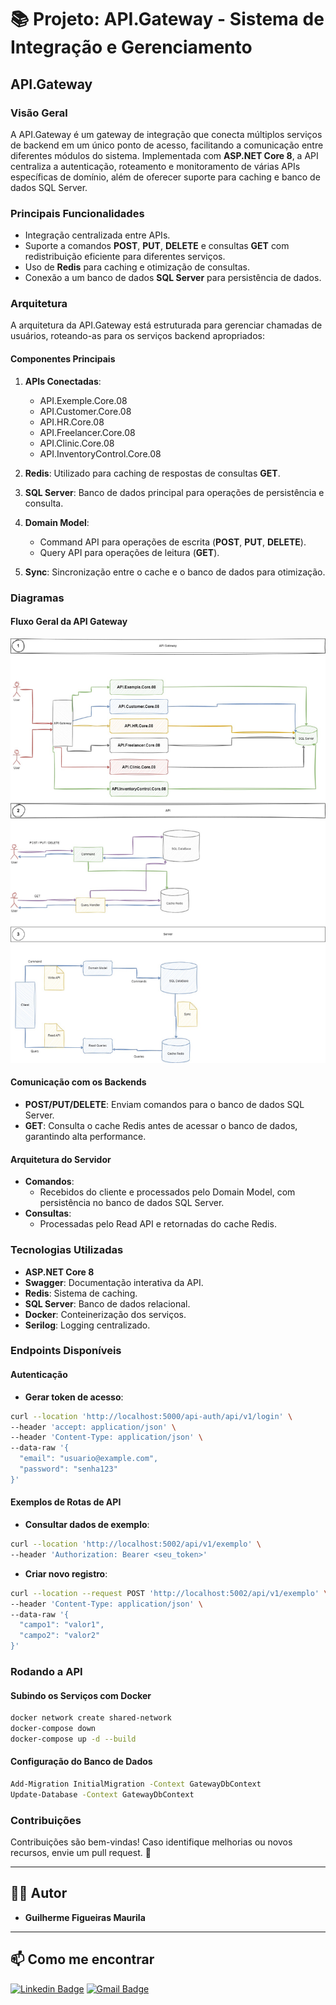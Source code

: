 # 📚 Projeto: API.Gateway - Sistema de Integração e Gerenciamento

## API.Gateway

### Visão Geral
A API.Gateway é um gateway de integração que conecta múltiplos serviços de backend em um único ponto de acesso, facilitando a comunicação entre diferentes módulos do sistema. Implementada com **ASP.NET Core 8**, a API centraliza a autenticação, roteamento e monitoramento de várias APIs específicas de domínio, além de oferecer suporte para caching e banco de dados SQL Server.

### Principais Funcionalidades
- Integração centralizada entre APIs.
- Suporte a comandos **POST**, **PUT**, **DELETE** e consultas **GET** com redistribuição eficiente para diferentes serviços.
- Uso de **Redis** para caching e otimização de consultas.
- Conexão a um banco de dados **SQL Server** para persistência de dados.

### Arquitetura
A arquitetura da API.Gateway está estruturada para gerenciar chamadas de usuários, roteando-as para os serviços backend apropriados:

#### Componentes Principais
1. **APIs Conectadas**:
   - API.Exemple.Core.08
   - API.Customer.Core.08
   - API.HR.Core.08
   - API.Freelancer.Core.08
   - API.Clinic.Core.08
   - API.InventoryControl.Core.08

2. **Redis**: Utilizado para caching de respostas de consultas **GET**.

3. **SQL Server**: Banco de dados principal para operações de persistência e consulta.

4. **Domain Model**:
   - Command API para operações de escrita (**POST**, **PUT**, **DELETE**).
   - Query API para operações de leitura (**GET**).

5. **Sync**: Sincronização entre o cache e o banco de dados para otimização.

### Diagramas

#### Fluxo Geral da API Gateway
![Fluxo Geral](https://github.com/gfmaurila/poc.ddd.cqrs.laboratorio.2025/blob/main/Documento/02%20-%20API.Gateway/02%20-%20API.Gateway.jpg)

#### Comunicação com os Backends
- **POST/PUT/DELETE**: Enviam comandos para o banco de dados SQL Server.
- **GET**: Consulta o cache Redis antes de acessar o banco de dados, garantindo alta performance.

#### Arquitetura do Servidor
- **Comandos**:
  - Recebidos do cliente e processados pelo Domain Model, com persistência no banco de dados SQL Server.
- **Consultas**:
  - Processadas pelo Read API e retornadas do cache Redis.

### Tecnologias Utilizadas
- **ASP.NET Core 8**
- **Swagger**: Documentação interativa da API.
- **Redis**: Sistema de caching.
- **SQL Server**: Banco de dados relacional.
- **Docker**: Conteinerização dos serviços.
- **Serilog**: Logging centralizado.

### Endpoints Disponíveis
#### Autenticação
- **Gerar token de acesso**:
```sh
curl --location 'http://localhost:5000/api-auth/api/v1/login' \
--header 'accept: application/json' \
--header 'Content-Type: application/json' \
--data-raw '{
  "email": "usuario@example.com",
  "password": "senha123"
}'
```

#### Exemplos de Rotas de API
- **Consultar dados de exemplo**:
```sh
curl --location 'http://localhost:5002/api/v1/exemplo' \
--header 'Authorization: Bearer <seu_token>'
```

- **Criar novo registro**:
```sh
curl --location --request POST 'http://localhost:5002/api/v1/exemplo' \
--header 'Content-Type: application/json' \
--data-raw '{
  "campo1": "valor1",
  "campo2": "valor2"
}'
```

### Rodando a API
#### Subindo os Serviços com Docker
```sh
docker network create shared-network
docker-compose down
docker-compose up -d --build
```

#### Configuração do Banco de Dados
```sh
Add-Migration InitialMigration -Context GatewayDbContext
Update-Database -Context GatewayDbContext
```

### Contribuições
Contribuições são bem-vindas! Caso identifique melhorias ou novos recursos, envie um pull request. 🚀

---

## 🧑‍💻 **Autor**
- **Guilherme Figueiras Maurila**

---

## 📫 Como me encontrar
[![Linkedin Badge](https://img.shields.io/badge/-Guilherme_Figueiras_Maurila-blue?style=flat-square&logo=Linkedin&logoColor=white&link=https://www.linkedin.com/in/guilherme-maurila)](https://www.linkedin.com/in/guilherme-maurila)
[![Gmail Badge](https://img.shields.io/badge/-gfmaurila@gmail.com-c14438?style=flat-square&logo=Gmail&logoColor=white&link=mailto:gfmaurila@gmail.com)](mailto:gfmaurila@gmail.com)
